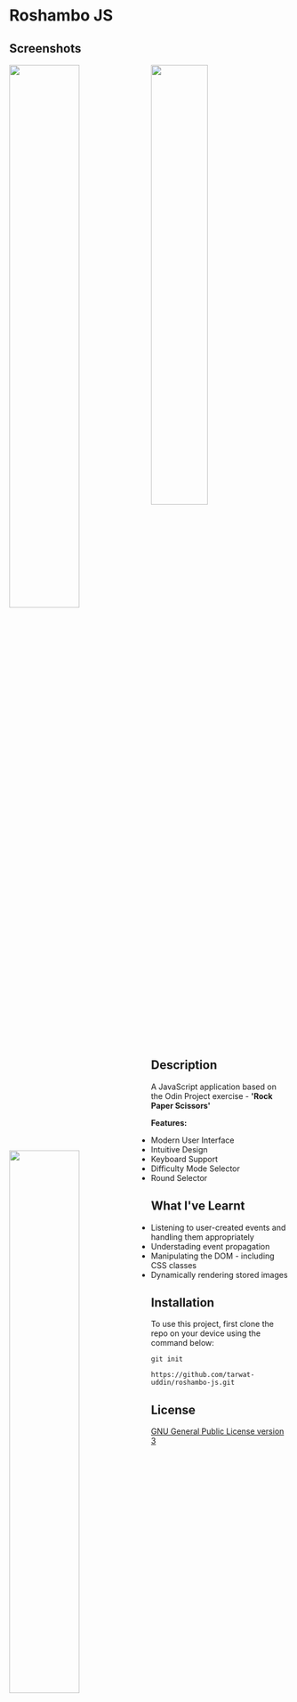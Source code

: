 # Roshambo JS

## Screenshots

<img src="https://user-images.githubusercontent.com/91470221/166501687-369588f8-06ed-42ad-ab95-58def5b33574.png" width="50%" align="left" />
<img src="https://user-images.githubusercontent.com/91470221/166500696-ce729350-b313-4dc0-8a19-4d8d5420d591.png" width="50%" align="left" /> 
<img src="https://user-images.githubusercontent.com/91470221/166500702-4bf6a910-724b-4429-becd-04ef58ea78c0.png" width="45%" align="center" />

## Description

A JavaScript application based on the Odin Project exercise - **'Rock Paper Scissors'**

**Features:**

- Modern User Interface
- Intuitive Design
- Keyboard Support
- Difficulty Mode Selector
- Round Selector

## What I've Learnt

- Listening to user-created events and handling them appropriately
- Understading event propagation
- Manipulating the DOM - including CSS classes
- Dynamically rendering stored images

## Installation

To use this project, first clone the repo on your device using the command below:

`git init`

`https://github.com/tarwat-uddin/roshambo-js.git`

## License

[GNU General Public License version 3](https://opensource.org/licenses/GPL-3.0)
